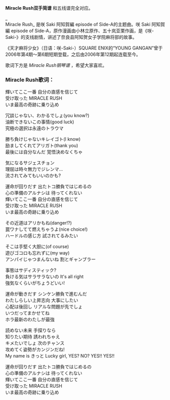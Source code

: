 

**Miracle Rush双手简谱** 和五线谱完全对应。

_  
Miracle Rush_ 是咲 Saki 阿知賀編 episode of Side-A的主题曲。咲 Saki 阿知賀編 episode of
Side-A，原作漫画由小林立原作、五十岚亚栗作画，是《咲-Saki-》的支线剧情，讲述了奈良县阿知贺女子学院麻将部的故事。

  
《天才麻将少女》（日语：咲-Saki-）SQUARE ENIX的“YOUNG
GANGAN”曾于2006年第4期～第6期短期登载，之后由2006年第12期起连载至今。

  
歌词下方是 _Miracle Rush钢琴谱_ ，希望大家喜欢。

### Miracle Rush歌词：

輝いてここ一番 自分の直感を信じて  
受け取った MIRACLE RUSH  
いま最高の奇跡に乗り込め

冗談じゃない、わかるでしょ(you know?)  
油断できないこの事情(good luck)  
究極の選択は永遠のトラウマ

勝ち負けじゃないキレイゴト(I know)  
励ましてくれてアリガト(thank you)  
最後には自分なんだ 覚悟決めなくちゃ

気になるサジェスチョン  
理屈は時々無力でジレンマ…  
流されてみてもいいのかも?

運命が回りだす 出たトコ勝負ではじめるの  
心の準備のアルナシは 待ってくれない  
輝いてここ一番 自分の直感を信じて  
受け取った MIRACLE RUSH  
いま最高の奇跡に乗り込め

その近道はアリかもね(danger!?)  
罠ワナしてて燃えちゃうよ(nice choice!)  
ハードルの感じ方 試されてるみたい

そこは手堅く大胆に(of course)  
遊びゴコロも忘れずに(my way)  
アンパイじゃつまんないね 割とギャンブラー

事態はサディスティック?  
負ける気はサラサラないの It's all right  
強気なくらいがちょうどいい!

運命が動きだす シンケン勝負で進むんだ  
わたしらしい上昇志向 大事にしたい  
心配は後回し リアルな問題が先でしょ  
いつだってまかせてね  
ホラ最新のわたしが最強

読めない未来 手探りなら  
知りたい期待 誘われちゃえ  
キメたいでしょ 次のチャンス  
攻めてく姿勢がカンジンだね!  
My name is きっと Lucky girl, YES? NO? YES!! YES!!

運命が回りだす 出たトコ勝負ではじめるの  
心の準備のアルナシは 待ってくれない  
輝いてここ一番 自分の直感を信じて  
受け取った MIRACLE RUSH  
いま最高の奇跡に乗り込め

